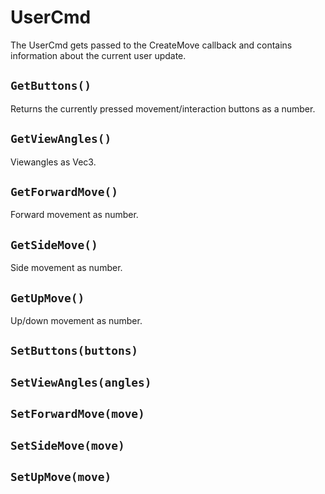 # UserCmd

The UserCmd gets passed to the CreateMove callback and contains information about the current user update.

## `GetButtons()`

Returns the currently pressed movement/interaction buttons as a number.

## `GetViewAngles()`

Viewangles as Vec3.

## `GetForwardMove()`

Forward movement as number.

## `GetSideMove()`

Side movement as number.

## `GetUpMove()`

Up/down movement as number.

## `SetButtons(buttons)`

## `SetViewAngles(angles)`

## `SetForwardMove(move)`

## `SetSideMove(move)`

## `SetUpMove(move)`
